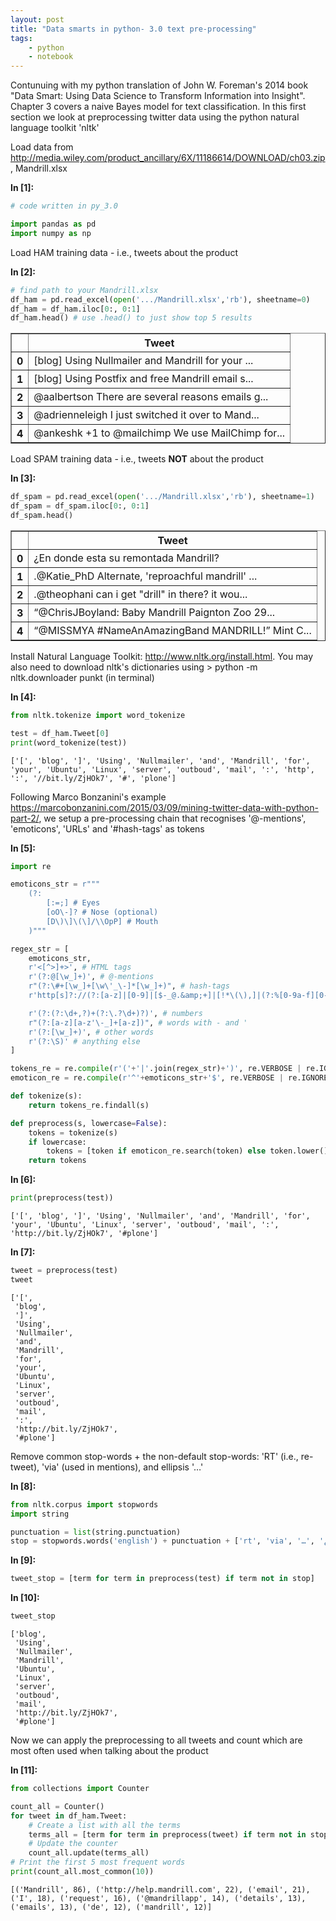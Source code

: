 ```yaml
---
layout: post
title: "Data smarts in python- 3.0 text pre-processing"
tags:
    - python
    - notebook
---
```


Contunuing with my python translation of John W. Foreman's 2014 book "Data Smart: Using Data Science to Transform Information into Insight". Chapter 3 covers a naive Bayes model for text classification. 
In this first section we look at preprocessing twitter data using the python natural language toolkit 'nltk'

Load data from http://media.wiley.com/product_ancillary/6X/11186614/DOWNLOAD/ch03.zip, Mandrill.xlsx

**In [1]:**

```python
# code written in py_3.0

import pandas as pd
import numpy as np
```

Load HAM training data - i.e., tweets about the product

**In [2]:**

```python
# find path to your Mandrill.xlsx
df_ham = pd.read_excel(open('.../Mandrill.xlsx','rb'), sheetname=0)
df_ham = df_ham.iloc[0:, 0:1]
df_ham.head() # use .head() to just show top 5 results
```

<div>
<table border="1" class="dataframe">
  <thead>
    <tr>
      <th></th>
      <th>Tweet</th>
    </tr>
  </thead>
  <tbody>
    <tr>
      <th>0</th>
      <td>[blog] Using Nullmailer and Mandrill for your ...</td>
    </tr>
    <tr>
      <th>1</th>
      <td>[blog] Using Postfix and free Mandrill email s...</td>
    </tr>
    <tr>
      <th>2</th>
      <td>@aalbertson There are several reasons emails g...</td>
    </tr>
    <tr>
      <th>3</th>
      <td>@adrienneleigh I just switched it over to Mand...</td>
    </tr>
    <tr>
      <th>4</th>
      <td>@ankeshk +1 to @mailchimp We use MailChimp for...</td>
    </tr>
  </tbody>
</table>
</div>

<!--more-->

Load SPAM training data - i.e., tweets **NOT** about the product

**In [3]:**

```python
df_spam = pd.read_excel(open('.../Mandrill.xlsx','rb'), sheetname=1)
df_spam = df_spam.iloc[0:, 0:1]
df_spam.head()
```

<div>
<table border="1" class="dataframe">
  <thead>
    <tr>
      <th></th>
      <th>Tweet</th>
    </tr>
  </thead>
  <tbody>
    <tr>
      <th>0</th>
      <td>¿En donde esta su remontada Mandrill?</td>
    </tr>
    <tr>
      <th>1</th>
      <td>.@Katie_PhD Alternate, 'reproachful mandrill' ...</td>
    </tr>
    <tr>
      <th>2</th>
      <td>.@theophani can i get "drill" in there? it wou...</td>
    </tr>
    <tr>
      <th>3</th>
      <td>“@ChrisJBoyland: Baby Mandrill Paignton Zoo 29...</td>
    </tr>
    <tr>
      <th>4</th>
      <td>“@MISSMYA #NameAnAmazingBand MANDRILL!” Mint C...</td>
    </tr>
  </tbody>
</table>
</div>


Install Natural Language Toolkit: http://www.nltk.org/install.html. You may also need to download nltk's dictionaries using > python -m nltk.downloader punkt (in terminal)


**In [4]:**

```python
from nltk.tokenize import word_tokenize

test = df_ham.Tweet[0]
print(word_tokenize(test))
```

    ['[', 'blog', ']', 'Using', 'Nullmailer', 'and', 'Mandrill', 'for', 'your', 'Ubuntu', 'Linux', 'server', 'outboud', 'mail', ':', 'http', ':', '//bit.ly/ZjHOk7', '#', 'plone']


Following Marco Bonzanini's example https://marcobonzanini.com/2015/03/09/mining-twitter-data-with-python-part-2/, we setup a pre-processing chain that recognises '@-mentions', 'emoticons', 'URLs' and '#hash-tags' as tokens

**In [5]:**

```python
import re

emoticons_str = r"""
    (?:
        [:=;] # Eyes
        [oO\-]? # Nose (optional)
        [D\)\]\(\]/\\OpP] # Mouth
    )"""

regex_str = [
    emoticons_str,
    r'<[^>]+>', # HTML tags
    r'(?:@[\w_]+)', # @-mentions
    r"(?:\#+[\w_]+[\w\'_\-]*[\w_]+)", # hash-tags
    r'http[s]?://(?:[a-z]|[0-9]|[$-_@.&amp;+]|[!*\(\),]|(?:%[0-9a-f][0-9a-f]))+', # URLs

    r'(?:(?:\d+,?)+(?:\.?\d+)?)', # numbers
    r"(?:[a-z][a-z'\-_]+[a-z])", # words with - and '
    r'(?:[\w_]+)', # other words
    r'(?:\S)' # anything else
]

tokens_re = re.compile(r'('+'|'.join(regex_str)+')', re.VERBOSE | re.IGNORECASE)
emoticon_re = re.compile(r'^'+emoticons_str+'$', re.VERBOSE | re.IGNORECASE)

def tokenize(s):
    return tokens_re.findall(s)

def preprocess(s, lowercase=False):
    tokens = tokenize(s)
    if lowercase:
        tokens = [token if emoticon_re.search(token) else token.lower() for token in tokens]
    return tokens
```

**In [6]:**

```python
print(preprocess(test))
```

    ['[', 'blog', ']', 'Using', 'Nullmailer', 'and', 'Mandrill', 'for', 'your', 'Ubuntu', 'Linux', 'server', 'outboud', 'mail', ':', 'http://bit.ly/ZjHOk7', '#plone']


**In [7]:**

```python
tweet = preprocess(test)
tweet
```




    ['[',
     'blog',
     ']',
     'Using',
     'Nullmailer',
     'and',
     'Mandrill',
     'for',
     'your',
     'Ubuntu',
     'Linux',
     'server',
     'outboud',
     'mail',
     ':',
     'http://bit.ly/ZjHOk7',
     '#plone']



Remove common stop-words + the non-default stop-words: 'RT' (i.e., re-tweet), 'via' (used in mentions), and ellipsis '…'

**In [8]:**

```python
from nltk.corpus import stopwords
import string

punctuation = list(string.punctuation)
stop = stopwords.words('english') + punctuation + ['rt', 'via', '…', '¿', '“', '”']
```

**In [9]:**

```python
tweet_stop = [term for term in preprocess(test) if term not in stop]
```

**In [10]:**

```python
tweet_stop
```




    ['blog',
     'Using',
     'Nullmailer',
     'Mandrill',
     'Ubuntu',
     'Linux',
     'server',
     'outboud',
     'mail',
     'http://bit.ly/ZjHOk7',
     '#plone']


Now we can apply the preprocessing to all tweets and count which are most often used when talking about the product

**In [11]:**

```python
from collections import Counter

count_all = Counter()
for tweet in df_ham.Tweet:
    # Create a list with all the terms
    terms_all = [term for term in preprocess(tweet) if term not in stop]
    # Update the counter
    count_all.update(terms_all)
# Print the first 5 most frequent words
print(count_all.most_common(10))
```

    [('Mandrill', 86), ('http://help.mandrill.com', 22), ('email', 21), ('I', 18), ('request', 16), ('@mandrillapp', 14), ('details', 13), ('emails', 13), ('de', 12), ('mandrill', 12)]



